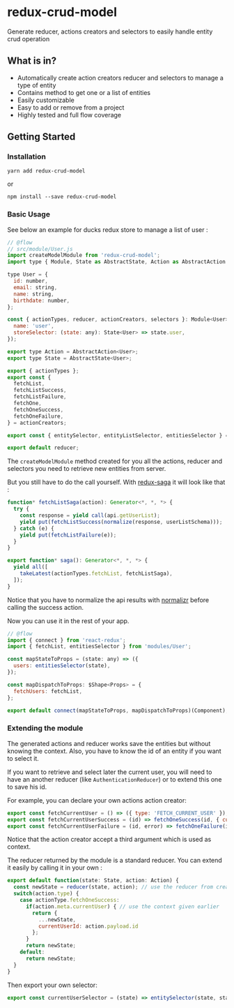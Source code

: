 # redux-crud-model
Generate reducer, actions creators and selectors to easily handle entity crud operation

## What is in?

 - Automatically create action creators reducer and selectors to manage a type of entity
 - Contains method to get one or a list of entities 
 - Easily customizable
 - Easy to add or remove from a project
 - Highly tested and full flow coverage

## Getting Started

### Installation

```
yarn add redux-crud-model
```
or
```
npm install --save redux-crud-model
```

### Basic Usage

See below an example for ducks redux store to manage a list of user :
```js
// @flow
// src/module/User.js
import createModelModule from 'redux-crud-model';
import type { Module, State as AbstractState, Action as AbstractAction } from 'redux-crud-model';

type User = {
  id: number,
  email: string,
  name: string,
  birthdate: number,
};

const { actionTypes, reducer, actionCreators, selectors }: Module<User> = createModelModule({
  name: 'user',
  storeSelector: (state: any): State<User> => state.user,
});

export type Action = AbstractAction<User>;
export type State = AbstractState<User>;

export { actionTypes };
export const {
  fetchList,
  fetchListSuccess,
  fetchListFailure,
  fetchOne,
  fetchOneSuccess,
  fetchOneFailure,
} = actionCreators;

export const { entitySelector, entityListSelector, entitiesSelector } = selectors;

export default reducer;
```

The `createModelModule` method created for you all the actions, reducer and selectors you need to retrieve new entities from server.

But you still have to do the call yourself. With [redux-saga]() it will look like that : 

```js
function* fetchListSaga(action): Generator<*, *, *> {
  try {
    const response = yield call(api.getUserList);
    yield put(fetchListSuccess(normalize(response, userListSchema)));
  } catch (e) {
    yield put(fetchListFailure(e));
  }
}

export function* saga(): Generator<*, *, *> {
  yield all([
    takeLatest(actionTypes.fetchList, fetchListSaga),
  ]);
}
```

Notice that you have to normalize the api results with [normalizr]() before calling the success action.

Now you can use it in the rest of your app.
```js
// @flow
import { connect } from 'react-redux';
import { fetchList, entitiesSelector } from 'modules/User';

const mapStateToProps = (state: any) => ({
  users: entitiesSelector(state),
});

const mapDispatchToProps: $Shape<Props> = {
  fetchUsers: fetchList,
};

export default connect(mapStateToProps, mapDispatchToProps)(Component);
```

### Extending the module

The generated actions and reducer works save the entities but without knowing the context. Also, you have to know the id of an entity if you want to select it.

If you want to retrieve and select later the current user, you will need to have an another reducer (like `AuthenticationReducer`) or to extend this one to save his id.

For example, you can declare your own actions action creator: 
```js
export const fetchCurrentUser = () => ({ type: 'FETCH_CURRENT_USER' });
export const fetchCurrentUserSuccess = (id) => fetchOneSuccess(id, { currentUser: true });
export const fetchCurrentUserFailure = (id, error) => fetchOneFailure(id, error, { currentUser: true });
```

Notice that the action creator accept a third argument which is used as context.

The reducer returned by the module is a standard reducer. You can extend it easily by calling it in your own :
```js
export default function(state: State, action: Action) {
  const newState = reducer(state, action); // use the reducer from createModelModule
  switch(action.type) {
    case actionType.fetchOneSuccess:
      if(action.meta.currentUser) { // use the context given earlier
        return {
          ...newState,
          currentUserId: action.payload.id
        };
      }
      return newState;
    default:
      return newState;
  }
}
```

Then export your own selector:
```js
export const currentUserSelector = (state) => entitySelector(state, state.user.currentUserId);
```

